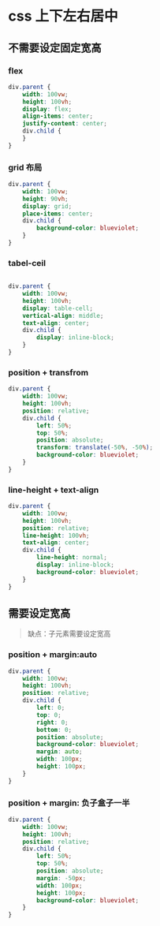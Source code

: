 # css 上下左右居中

## 不需要设定固定宽高

### flex

```css
div.parent {
    width: 100vw;
    height: 100vh;
    display: flex;
    align-items: center;
    justify-content: center;
    div.child {
    }
}

```

### grid 布局

```css
div.parent {
    width: 100vw;
    height: 90vh;
    display: grid;
    place-items: center;
    div.child {
        background-color: blueviolet;
    }
}
```

### tabel-ceil

```css

div.parent {
    width: 100vw;
    height: 100vh;
    display: table-cell;
    vertical-align: middle;
    text-align: center;
    div.child {
        display: inline-block;
    }
}

```

### position + transfrom

```css
div.parent {
    width: 100vw;
    height: 100vh;
    position: relative;
    div.child {
        left: 50%;
        top: 50%;
        position: absolute;
        transform: translate(-50%, -50%);
        background-color: blueviolet;
    }
}
```

### line-height + text-align

```css
div.parent {
    width: 100vw;
    height: 100vh;
    position: relative;
    line-height: 100vh;
    text-align: center;
    div.child {
        line-height: normal;
        display: inline-block;
        background-color: blueviolet;
    }
}
```

## 需要设定宽高

> 缺点：子元素需要设定宽高

### position + margin:auto

```css
div.parent {
    width: 100vw;
    height: 100vh;
    position: relative;
    div.child {
        left: 0;
        top: 0;
        right: 0;
        bottom: 0;
        position: absolute;
        background-color: blueviolet;
        margin: auto;
        width: 100px;
        height: 100px;
    }
}
```

### position + margin: 负子盒子一半

```css
div.parent {
    width: 100vw;
    height: 100vh;
    position: relative;
    div.child {
        left: 50%;
        top: 50%;
        position: absolute;
        margin: -50px;
        width: 100px;
        height: 100px;
        background-color: blueviolet;
    }
}
```